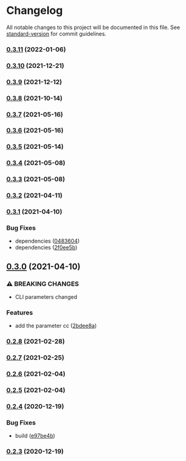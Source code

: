 # Changelog

All notable changes to this project will be documented in this file. See [standard-version](https://github.com/conventional-changelog/standard-version) for commit guidelines.

### [0.3.11](https://github.com/BlackGlory/ppx-inject/compare/v0.3.10...v0.3.11) (2022-01-06)

### [0.3.10](https://github.com/BlackGlory/ppx-inject/compare/v0.3.9...v0.3.10) (2021-12-21)

### [0.3.9](https://github.com/BlackGlory/ppx-inject/compare/v0.3.8...v0.3.9) (2021-12-12)

### [0.3.8](https://github.com/BlackGlory/ppx-inject/compare/v0.3.7...v0.3.8) (2021-10-14)

### [0.3.7](https://github.com/BlackGlory/ppx-inject/compare/v0.3.6...v0.3.7) (2021-05-16)

### [0.3.6](https://github.com/BlackGlory/ppx-inject/compare/v0.3.5...v0.3.6) (2021-05-16)

### [0.3.5](https://github.com/BlackGlory/ppx-inject/compare/v0.3.4...v0.3.5) (2021-05-14)

### [0.3.4](https://github.com/BlackGlory/ppx-inject/compare/v0.3.3...v0.3.4) (2021-05-08)

### [0.3.3](https://github.com/BlackGlory/ppx-inject/compare/v0.3.2...v0.3.3) (2021-05-08)

### [0.3.2](https://github.com/BlackGlory/ppx-inject/compare/v0.3.1...v0.3.2) (2021-04-11)

### [0.3.1](https://github.com/BlackGlory/ppx-inject/compare/v0.3.0...v0.3.1) (2021-04-10)


### Bug Fixes

* dependencies ([0483604](https://github.com/BlackGlory/ppx-inject/commit/048360434985276d545b9a3d6d72b3dab1857e50))
* dependencies ([2f0ee5b](https://github.com/BlackGlory/ppx-inject/commit/2f0ee5b4541c4355f754dfd48cda4fafb62eb255))

## [0.3.0](https://github.com/BlackGlory/ppx-inject/compare/v0.2.8...v0.3.0) (2021-04-10)


### ⚠ BREAKING CHANGES

* CLI parameters changed

### Features

* add the parameter cc ([2bdee8a](https://github.com/BlackGlory/ppx-inject/commit/2bdee8a37073ed3d1c6c9f2078bdf9aa37bdd6d7))

### [0.2.8](https://github.com/BlackGlory/ppx-inject/compare/v0.2.7...v0.2.8) (2021-02-28)

### [0.2.7](https://github.com/BlackGlory/ppx-inject/compare/v0.2.6...v0.2.7) (2021-02-25)

### [0.2.6](https://github.com/BlackGlory/ppx-inject/compare/v0.2.5...v0.2.6) (2021-02-04)

### [0.2.5](https://github.com/BlackGlory/ppx-inject/compare/v0.2.4...v0.2.5) (2021-02-04)

### [0.2.4](https://github.com/BlackGlory/ppx-inject/compare/v0.2.3...v0.2.4) (2020-12-19)


### Bug Fixes

* build ([e97be4b](https://github.com/BlackGlory/ppx-inject/commit/e97be4b57f256d8fb9932b8629adc8acf17f7489))

### [0.2.3](https://github.com/BlackGlory/ppx-inject/compare/v0.2.2...v0.2.3) (2020-12-19)
